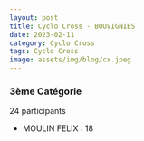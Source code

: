 ```yaml
---
layout: post
title: Cyclo Cross - BOUVIGNIES
date: 2023-02-11
category: Cyclo Cross
tags: Cyclo Cross
image: assets/img/blog/cx.jpeg
---
```


### 3ème Catégorie
24 participants
- MOULIN FELIX : 18
